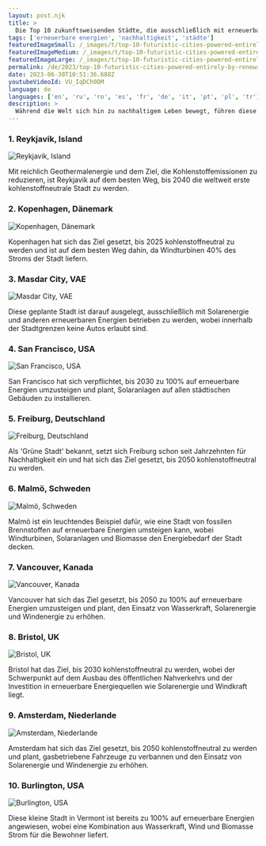 ```yaml
---
layout: post.njk
title: >
  Die Top 10 zukunftsweisenden Städte, die ausschließlich mit erneuerbaren Energien betrieben werden
tags: ['erneuerbare energien', 'nachhaltigkeit', 'städte']
featuredImageSmall: /_images/t/top-10-futuristic-cities-powered-entirely-by-renewable-fuels-cover-de-small.webp
featuredImageMedium: /_images/t/top-10-futuristic-cities-powered-entirely-by-renewable-fuels-cover-de-medium.webp
featuredImageLarge: /_images/t/top-10-futuristic-cities-powered-entirely-by-renewable-fuels-cover-de-large.webp
permalink: /de/2023/top-10-futuristic-cities-powered-entirely-by-renewable-fuels.html
date: 2023-06-30T10:51:36.688Z
youtubeVideoId: VU_IqDCh0DM
language: de
languages: ['en', 'ru', 'ro', 'es', 'fr', 'de', 'it', 'pt', 'pl', 'tr']
description: >
  Während die Welt sich hin zu nachhaltigem Leben bewegt, führen diese Städte den Weg an, indem sie ausschließlich auf erneuerbare Energien setzen, um ihre Infrastruktur und Transportmittel zu betreiben.
---
```


### 1. Reykjavik, Island

![Reykjavik, Island](/_images/0/0c06bf6918358ae1286dcef0c1b94bd2-medium.webp)

Mit reichlich Geothermalenergie und dem Ziel, die Kohlenstoffemissionen zu reduzieren, ist Reykjavik auf dem besten Weg, bis 2040 die weltweit erste kohlenstoffneutrale Stadt zu werden.

### 2. Kopenhagen, Dänemark

![Kopenhagen, Dänemark](/_images/d/db48219163e3667ac59aaac26ec5768b-medium.webp)

Kopenhagen hat sich das Ziel gesetzt, bis 2025 kohlenstoffneutral zu werden und ist auf dem besten Weg dahin, da Windturbinen 40% des Stroms der Stadt liefern.

### 3. Masdar City, VAE

![Masdar City, VAE](/_images/7/753f24501052959cb737da9b771710a7-medium.webp)

Diese geplante Stadt ist darauf ausgelegt, ausschließlich mit Solarenergie und anderen erneuerbaren Energien betrieben zu werden, wobei innerhalb der Stadtgrenzen keine Autos erlaubt sind.

### 4. San Francisco, USA

![San Francisco, USA](/_images/3/3599da1faa9d08c9b28115d0f73a15fd-medium.webp)

San Francisco hat sich verpflichtet, bis 2030 zu 100% auf erneuerbare Energien umzusteigen und plant, Solaranlagen auf allen städtischen Gebäuden zu installieren.

### 5. Freiburg, Deutschland

![Freiburg, Deutschland](/_images/c/ca9880ca82fe0ded59f79120645196ee-medium.webp)

Als 'Grüne Stadt' bekannt, setzt sich Freiburg schon seit Jahrzehnten für Nachhaltigkeit ein und hat sich das Ziel gesetzt, bis 2050 kohlenstoffneutral zu werden.

### 6. Malmö, Schweden

![Malmö, Schweden](/_images/a/af504c8398c254144288a4f82bc6e895-medium.webp)

Malmö ist ein leuchtendes Beispiel dafür, wie eine Stadt von fossilen Brennstoffen auf erneuerbare Energien umsteigen kann, wobei Windturbinen, Solaranlagen und Biomasse den Energiebedarf der Stadt decken.

### 7. Vancouver, Kanada

![Vancouver, Kanada](/_images/2/2eaf2843f24e8cb5a61b4af410fbe0c0-medium.webp)

Vancouver hat sich das Ziel gesetzt, bis 2050 zu 100% auf erneuerbare Energien umzusteigen und plant, den Einsatz von Wasserkraft, Solarenergie und Windenergie zu erhöhen.

### 8. Bristol, UK

![Bristol, UK](/_images/f/f6428570df89d8895196e5aee3455beb-medium.webp)

Bristol hat das Ziel, bis 2030 kohlenstoffneutral zu werden, wobei der Schwerpunkt auf dem Ausbau des öffentlichen Nahverkehrs und der Investition in erneuerbare Energiequellen wie Solarenergie und Windkraft liegt.

### 9. Amsterdam, Niederlande

![Amsterdam, Niederlande](/_images/4/4ef1dbf0bffd278178e23d9b592f5e07-medium.webp)

Amsterdam hat sich das Ziel gesetzt, bis 2050 kohlenstoffneutral zu werden und plant, gasbetriebene Fahrzeuge zu verbannen und den Einsatz von Solarenergie und Windenergie zu erhöhen.

### 10. Burlington, USA

![Burlington, USA](/_images/e/e1ac7940aeb8fcfb80b961b1028e5af9-medium.webp)

Diese kleine Stadt in Vermont ist bereits zu 100% auf erneuerbare Energien angewiesen, wobei eine Kombination aus Wasserkraft, Wind und Biomasse Strom für die Bewohner liefert.

